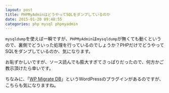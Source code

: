 ```yaml
---
layout: post
title: PHPMyAdminはどうやってSQLをダンプしているのか
date: 2015-01-20 09:48:55
categories: php mysql phpmyadmin
---
```

<p><code>mysqldump</code>を使えば一瞬ですが、<code>PHPMyAdmin</code>は<code>mysqldump</code>が無くても動くというので、裏側でどういった処理を行っているのでしょうか？PHPだけでどうやってSQLをダンプしているのか、気になります。</p>

<p>お恥ずかしいですが、ソース読んでも膨大すぎてさっぱりだったので、何方かご教示頂けたら幸いです。</p>

<p>ちなみに、「<a href="https://deliciousbrains.com/wp-migrate-db-pro/" rel="nofollow">WP Migrate DB</a>」というWordPressのプラグインがあるのですが、こちらも気になりますね。</p>
